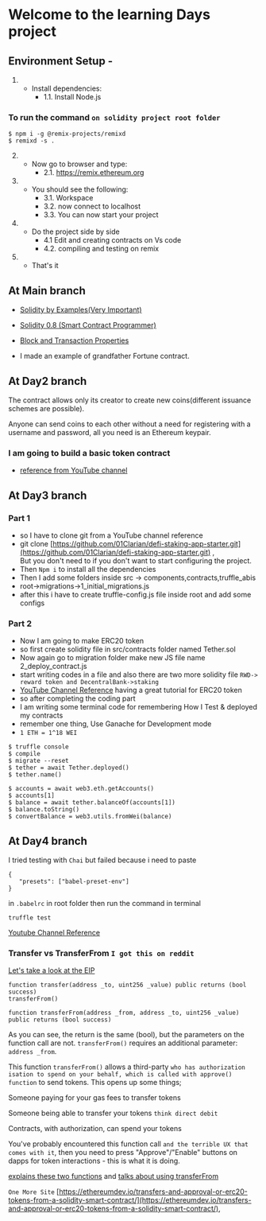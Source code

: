 # Welcome to the learning Days project

## Environment Setup -

1. - Install dependencies:
        - 1.1. Install Node.js

### To run the command `on solidity project root folder`

```
$ npm i -g @remix-projects/remixd
$ remixd -s . 
```

2. - Now go to browser and type:
        - 2.1. <https://remix.ethereum.org>
3. - You should see the following:
        - 3.1. Workspace
        - 3.2. now connect to localhost
        - 3.3. You can now start your project
4. - Do the project side by side
        - 4.1 Edit and creating contracts on Vs code
        - 4.2. compiling and testing on remix
5. - That's it

## At Main branch

- [Solidity by Examples(Very Important)](https://solidity-by-example.org/)

- [Solidity 0.8 (Smart Contract Programmer)](https://www.youtube.com/watch?v=xv9OmztShIw&list=PLO5VPQH6OWdVQwpQfw9rZ67O6Pjfo6q-p)

- [Block and Transaction Properties](https://dev.to/gbengelebs/introduction-to-solidity-228c)

- I made an example of grandfather Fortune contract.

## At Day2 branch

The contract allows only its creator to create new coins(different issuance schemes are possible).

Anyone can send coins to each other without a need for registering with a username and password, all you need is an Ethereum keypair.

### I am going to build a basic token contract

- [reference from YouTube channel](https://www.youtube.com/watch?v=chdYNPCC8ck&list=PLzb46hGUzitDd39YzB1YvZqeIXXtmBrHX&index=13)

## At Day3 branch

### Part 1

- so I have to clone git from a YouTube channel reference
- git clone [https://github.com/01Clarian/defi-staking-app-starter.git](https://github.com/01Clarian/defi-staking-app-starter.git) ,  
But you don't need to if you don't want to start configuring the project.
- Then `Npm i` to install all the dependencies
- Then I add some folders inside src -> components,contracts,truffle_abis
- root->migrations->1_initial_migrations.js
- after this i have to create truffle-config.js file inside root and add some configs

### Part 2

- Now I am going to make ERC20 token
- so first create solidity file in src/contracts folder named Tether.sol
- Now again go to migration folder make new JS file name 2_deploy_contract.js
- start writing codes in a file and also there are two more solidity file `RWD-> reward token and DecentralBank->staking` 
- [YouTube Channel Reference](youtube.com/watch?v=xDNymfgty5c&list=PLzb46hGUzitDd39YzB1YvZqeIXXtmBrHX&index=20) having a great tutorial for ERC20 token
- so after completing the coding part
- I am writing some terminal code for remembering How I Test & deployed my contracts
- remember one thing, Use Ganache for Development mode
- `1 ETH = 1^18 WEI`
```
$ truffle console
$ compile
$ migrate --reset
$ tether = await Tether.deployed()
$ tether.name()

$ accounts = await web3.eth.getAccounts()
$ accounts[1]
$ balance = await tether.balanceOf(accounts[1])
$ balance.toString()
$ convertBalance = web3.utils.fromWei(balance)
```
## At Day4 branch
 I tried testing with `Chai` but failed because i need to paste
 ```
{
    "presets": ["babel-preset-env"]
} 
```
in `.babelrc` in root folder
then run the command in terminal
```
truffle test
```
[Youtube Channel Reference](https://www.youtube.com/watch?v=-am44UmQWjI&list=PLzb46hGUzitDd39YzB1YvZqeIXXtmBrHX&index=18)

### Transfer vs TransferFrom `I got this on reddit`

[Let's take a look at the EIP](https://eips.ethereum.org/EIPS/eip-20)

```
function transfer(address _to, uint256 _value) public returns (bool success)
transferFrom()
```
```
function transferFrom(address _from, address _to, uint256 _value) public returns (bool success)
```
As you can see, the return is the same (bool), but the parameters on the function call are not. `transferFrom()` requires an additional parameter: `address _from`.

This function `transferFrom()` allows a third-party `who has authorization
isation to spend on your behalf, which is called with approve() function` to send tokens. This opens up some things;

Someone paying for your gas fees to transfer tokens

Someone being able to transfer your tokens `think direct debit`

Contracts, with authorization, can spend your tokens

You've probably encountered this function call `and the terrible UX that comes with it`, then you need to press "Approve"/"Enable" buttons on dapps for token interactions - this is what it is doing.

[explains these two functions](http://www.wealdtech.com/articles/understanding-erc20-token-contracts/) and [talks about using transferFrom](http://www.wealdtech.com/articles/ethereum-smart-service-payment-with-tokens/)

`One More Site` [https://ethereumdev.io/transfers-and-approval-or-erc20-tokens-from-a-solidity-smart-contract/](https://ethereumdev.io/transfers-and-approval-or-erc20-tokens-from-a-solidity-smart-contract/),
 
